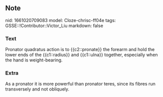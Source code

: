 ## Note
nid: 1661020709083
model: Cloze-chrisc-ff04e
tags: GSSE::!Contributor::Victor_Liu
markdown: false

### Text
Pronator quadratus action is to {{c2::pronate}} the forearm and hold the lower ends of the {{c1::radius}} and {{c1::ulna}} together, especially when the hand is weight-bearing.

### Extra
As a pronator it is more powerful than pronator teres, since its fibres run transversely and not obliquely.
